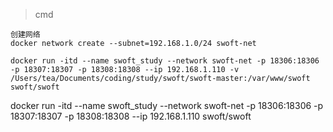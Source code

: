


>cmd
```
创建网络
docker network create --subnet=192.168.1.0/24 swoft-net

docker run -itd --name swoft_study --network swoft-net -p 18306:18306 -p 18307:18307 -p 18308:18308 --ip 192.168.1.110 -v /Users/tea/Documents/coding/study/swoft/swoft-master:/var/www/swoft   swoft/swoft

```


docker run -itd --name swoft_study --network swoft-net -p 18306:18306 -p 18307:18307 -p 18308:18308 --ip 192.168.1.110 swoft/swoft
